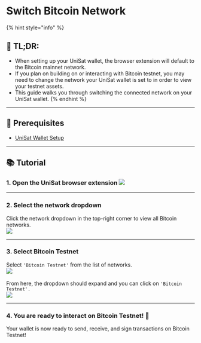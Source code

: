 # Switch Bitcoin Network

{% hint style="info" %}
## 📜 **TL;DR:**

* When setting up your UniSat wallet, the browser extension will default to the Bitcoin mainnet network.&#x20;
* If you plan on building on or interacting with Bitcoin testnet, you may need to change the network your UniSat wallet is set to in order to view your testnet assets.&#x20;
* This guide walks you through switching the connected network on your UniSat wallet.
{% endhint %}

***

## 🏁 Prerequisites

* [UniSat Wallet Setup](./)

***

## 📚 Tutorial

### 1. Open the UniSat browser extension ![](<../../../../.gitbook/assets/image (7).png>)

***

### 2. Select the network dropdown

Click the network dropdown in the top-right corner to view all Bitcoin networks. \
![](<../../../../.gitbook/assets/image (9).png>)

***

### 3. Select Bitcoin Testnet

Select `'Bitcoin Testnet'` from the list of networks. \
&#x20;![](<../../../../.gitbook/assets/image (10).png>)\
\
From here, the dropdown should expand and you can click on `'Bitcoin Testnet'.`\
![](<../../../../.gitbook/assets/image (11).png>)

***

### 4. You are ready to interact on Bitcoin Testnet! 🎉

Your wallet is now ready to send, receive, and sign transactions on Bitcoin Testnet!
